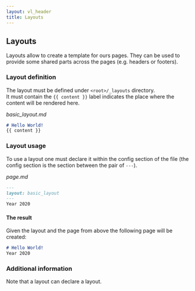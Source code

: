 ```yaml
---
layout: vl_header
title: Layouts
---
```


## Layouts
Layouts allow to create a template for ours pages.
They can be used to provide some shared parts across the pages (e.g. headers or footers).

### Layout definition
The layout must be defined under `<root>/_layouts` directory.  
It must contain the `{{ content }}` label indicates the place where the content will be rendered here.

_basic_layout.md_
```md
# Hello World!
{{ content }}
```

### Layout usage
To use a layout one must declare it within the config section of the file 
(the config section is the section between the pair of `---`).

_page.md_
```md
---
layout: basic_layout
---
Year 2020
```

#### The result
Given the layout and the page from above the following page will be created:

```md
# Hello World!
Year 2020
```

### Additional information

Note that a layout can declare a layout.

